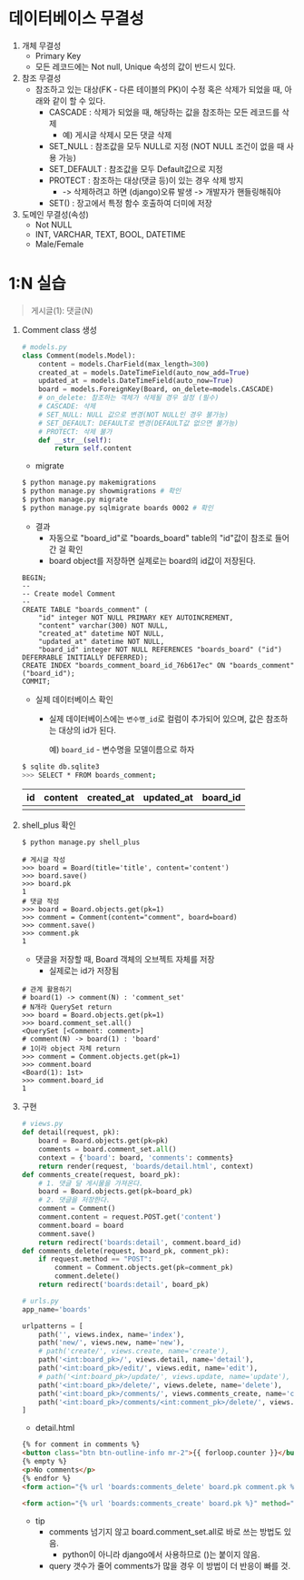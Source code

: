# 데이터베이스 무결성

1. 개체 무결성
   * Primary Key
   * 모든 레코드에는 Not null, Unique 속성의 값이 반드시 있다.
2. 참조 무결성
   * 참조하고 있는 대상(FK - 다른 테이블의 PK)이 수정 혹은 삭제가 되었을 때, 아래와 같이 할 수 있다.
     * CASCADE : 삭제가 되었을 때, 해당하는 값을 참조하는 모든 레코드를 삭제
       * 예) 게시글 삭제시 모든 댓글 삭제
     * SET_NULL : 참조값을 모두 NULL로 지정 (NOT NULL 조건이 없을 때 사용 가능)
     * SET_DEFAULT : 참조값을 모두 Default값으로 지정
     * PROTECT : 참조하는 대상(댓글 등)이 있는 경우 삭제 방지
       * -> 삭제하려고 하면 (django)오류 발생 -> 개발자가 핸들링해줘야
     * SET() : 장고에서 특정 함수 호출하여 더미에 저장
3. 도메인 무결성(속성)
   * Not NULL
   * INT, VARCHAR, TEXT, BOOL, DATETIME
   * Male/Female

# 1:N 실습

> 게시글(1): 댓글(N)

1. Comment class 생성

   ```python
   # models.py
   class Comment(models.Model):
       content = models.CharField(max_length=300)
       created_at = models.DateTimeField(auto_now_add=True)
       updated_at = models.DateTimeField(auto_now=True)
       board = models.ForeignKey(Board, on_delete=models.CASCADE)
       # on_delete: 참조하는 객체가 삭제될 경우 설정 (필수)
       # CASCADE: 삭제
       # SET_NULL: NULL 값으로 변경(NOT NULL인 경우 불가능)
       # SET_DEFAULT: DEFAULT로 변경(DEFAULT값 없으면 불가능)
       # PROTECT: 삭제 불가
       def __str__(self):
           return self.content
   ```

   * migrate

   ```bash
   $ python manage.py makemigrations
   $ python manage.py showmigrations # 확인
   $ python manage.py migrate
   $ python manage.py sqlmigrate boards 0002 # 확인
   ```

   * 결과
     * 자동으로 "board_id"로 "boards_board" table의 "id"값이 참조로 들어간 걸 확인
     * board object를 저장하면 실제로는 board의 id값이 저장된다.

   ```sqlite
   BEGIN;
   --
   -- Create model Comment
   --
   CREATE TABLE "boards_comment" (
       "id" integer NOT NULL PRIMARY KEY AUTOINCREMENT, 
       "content" varchar(300) NOT NULL, 
       "created_at" datetime NOT NULL, 
       "updated_at" datetime NOT NULL, 
       "board_id" integer NOT NULL REFERENCES "boards_board" ("id") DEFERRABLE INITIALLY DEFERRED);
   CREATE INDEX "boards_comment_board_id_76b617ec" ON "boards_comment" ("board_id");
   COMMIT;
   ```

   * 실제 데이터베이스 확인

     * 실제 데이터베이스에는 `변수명_id`로 컬럼이 추가되어 있으며, 값은 참조하는 대상의 id가 된다.

       예) `board_id` - 변수명을 모델이름으로 하자

   ```bash
   $ sqlite db.sqlite3
   >>> SELECT * FROM boards_comment;
   ```

   | id   | content | created_at | updated_at | **board_id** |
   | ---- | ------- | ---------- | ---------- | ------------ |
   |      |         |            |            |              |

2. shell_plus 확인

   ```bash
   $ python manage.py shell_plus
   ```

   ```shell
   # 게시글 작성
   >>> board = Board(title='title', content='content')
   >>> board.save()
   >>> board.pk
   1
   # 댓글 작성
   >>> board = Board.objects.get(pk=1)
   >>> comment = Comment(content="comment", board=board)
   >>> comment.save()
   >>> comment.pk
   1
   ```

   * 댓글을 저장할 때, Board 객체의 오브젝트 자체를 저장
     * 실제로는 id가 저장됨

   ```shell
   # 관계 활용하기
   # board(1) -> comment(N) : 'comment_set'
   # N개라 QuerySet return
   >>> board = Board.objects.get(pk=1)
   >>> board.comment_set.all()
   <QuerySet [<Comment: comment>]
   # comment(N) -> board(1) : 'board'
   # 1이라 object 자체 return
   >>> comment = Comment.objects.get(pk=1)
   >>> comment.board
   <Board(1): 1st>
   >>> comment.board_id
   1
   ```

3. 구현

   ```python
   # views.py
   def detail(request, pk):
       board = Board.objects.get(pk=pk)
       comments = board.comment_set.all()
       context = {'board': board, 'comments': comments}
       return render(request, 'boards/detail.html', context)
   def comments_create(request, board_pk):
       # 1. 댓글 달 게시물을 가져온다.
       board = Board.objects.get(pk=board_pk)
       # 2. 댓글을 저장한다.
       comment = Comment()
       comment.content = request.POST.get('content')
       comment.board = board
       comment.save()
       return redirect('boards:detail', comment.board_id)
   def comments_delete(request, board_pk, comment_pk):
       if request.method == "POST":
           comment = Comment.objects.get(pk=comment_pk)
           comment.delete()
       return redirect('boards:detail', board_pk)
   ```

   ```python
   # urls.py
   app_name='boards'
   
   urlpatterns = [
       path('', views.index, name='index'),
       path('new/', views.new, name='new'),
       # path('create/', views.create, name='create'),
       path('<int:board_pk>/', views.detail, name='detail'),
       path('<int:board_pk>/edit/', views.edit, name='edit'),
       # path('<int:board_pk>/update/', views.update, name='update'),
       path('<int:board_pk>/delete/', views.delete, name='delete'),
       path('<int:board_pk>/comments/', views.comments_create, name='comments_create'),
       path('<int:board_pk>/comments/<int:comment_pk>/delete/', views.comments_delete, name="comments_delete"),
   ]
   ```

   * detail.html

   ```html
   {% for comment in comments %}
   <button class="btn btn-outline-info mr-2">{{ forloop.counter }}</button> {{ comment.content }}
   {% empty %}
   <p>No comments</p>
   {% endfor %}
   <form action="{% url 'boards:comments_delete' board.pk comment.pk %}" method="POST" onsubmit="return confirm('Delete?')">
       
   <form action="{% url 'boards:comments_create' board.pk %}" method="POST">
   ```

   * tip
     * comments 넘기지 않고 board.comment_set.all로 바로 쓰는 방법도 있음.
       * python이 아니라 django에서 사용하므로 ()는 붙이지 않음.
     * query 갯수가 줄어 comments가 많을 경우 이 방법이 더 반응이 빠를 것.

   